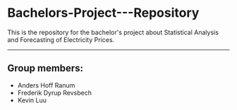# Bachelors-Project---Repository
This is the repository for the bachelor's project about Statistical Analysis and Forecasting of Electricity Prices.

****
## Group members:
- Anders Hoff Ranum
- Frederik Dyrup Revsbech
- Kevin Luu

